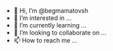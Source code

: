 - 👋 Hi, I’m @begmamatovsh
- 👀 I’m interested in ...
- 🌱 I’m currently learning ...
- 💞️ I’m looking to collaborate on ...
- 📫 How to reach me ...

<!---
begmamatovsh/begmamatovsh is a ✨ special ✨ repository because its `README.md` (this file) appears on your GitHub profile.
You can click the Preview link to take a look at your changes.
--->
